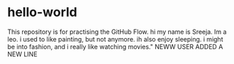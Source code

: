 # hello-world
This repository is for practising the GitHub Flow.
hi my name is Sreeja. Im a leo. i used to like painting, but not anymore. ih also enjoy sleeping. i might be into fashion, and i really like watching movies."
NEWW USER ADDED A NEW LINE
